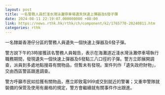 ```yaml
---
layout: post
title: 一名警務人員於淺水灣泳灘停車場遺失快速上彈器及6發子彈
date: 2024-08-11 22:19:07.000000000 +08:00
link: https://news.rthk.hk/rthk/ch/component/k2/1765770-20240811.htm
categories: rthk
---
```


一名隸屬香港仔分區的警務人員遺失一個快速上彈器及6發子彈。

警方說下午約3時接獲該名警務人員報告，表示在海灘道近淺水灣泳灘停車場執行職務期間，發現遺失一個快速上彈器及6發點三八口徑的子彈。警方立即展開調查，派員到多處地點搜尋有關物品，但暫未有發現。案件列作「遺失政府財物」，交由西區警區跟進調查。

警方呼籲市民如拾獲有關物品，應立即致電999或交到就近的警署；又重申警隊就裝備的保管及使用有嚴格的規定，警方會繼續就有關事件作出跟進。
